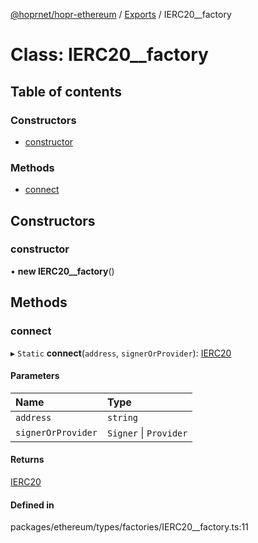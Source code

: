 [@hoprnet/hopr-ethereum](../README.md) / [Exports](../modules.md) / IERC20__factory

# Class: IERC20\_\_factory

## Table of contents

### Constructors

- [constructor](ierc20__factory.md#constructor)

### Methods

- [connect](ierc20__factory.md#connect)

## Constructors

### constructor

• **new IERC20__factory**()

## Methods

### connect

▸ `Static` **connect**(`address`, `signerOrProvider`): [IERC20](ierc20.md)

#### Parameters

| Name | Type |
| :------ | :------ |
| `address` | `string` |
| `signerOrProvider` | `Signer` \| `Provider` |

#### Returns

[IERC20](ierc20.md)

#### Defined in

packages/ethereum/types/factories/IERC20__factory.ts:11

